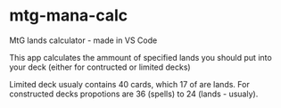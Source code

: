 # mtg-mana-calc

MtG lands calculator - made in VS Code

This app calculates the ammount of specified lands you should put into your deck (either for contructed or limited decks)

Limited deck usualy contains 40 cards, which 17 of are lands. For constructed decks propotions are 36 (spells) to 24 (lands - usualy).

